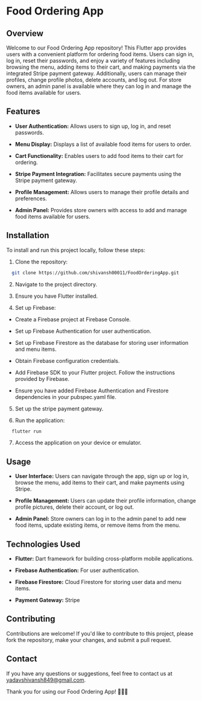 
# Food Ordering App
## Overview
Welcome to our Food Ordering App repository! This Flutter app provides users with a convenient platform for ordering food items. Users can sign in, log in, reset their passwords, and enjoy a variety of features including browsing the menu, adding items to their cart, and making payments via the integrated Stripe payment gateway. Additionally, users can manage their profiles, change profile photos, delete accounts, and log out. For store owners, an admin panel is available where they can log in and manage the food items available for users.

## Features
* **User Authentication:** Allows users to sign up, log in, and reset passwords.

* **Menu Display:** Displays a list of available food items for users to order.

* **Cart Functionality:** Enables users to add food items to their cart for ordering.

* **Stripe Payment Integration:** Facilitates secure payments using the Stripe payment gateway.

* **Profile Management:** Allows users to manage their profile details and preferences.

* **Admin Panel:** Provides store owners with access to add and manage food items available for users.

## Installation
To install and run this project locally, follow these steps:

1. Clone the repository:






```bash
  git clone https://github.com/shivansh00011/FoodOrderingApp.git

```

2. Navigate to the project directory.

3. Ensure you have Flutter installed.

4. Set up Firebase:
* Create a Firebase project at Firebase Console.

* Set up Firebase Authentication for user authentication.

* Set up Firebase Firestore as the database for storing user information and menu items.

* Obtain Firebase configuration credentials.

* Add Firebase SDK to your Flutter project. Follow the instructions provided by Firebase.

* Ensure you have added Firebase Authentication and Firestore dependencies in your pubspec.yaml file.

5. Set up the stripe payment gateway.

6. Run the application: 





```bash
  flutter run
```
7. Access the application on your device or emulator.

## Usage
* **User Interface:** Users can navigate through the app, sign up or log in, browse the menu, add items to their cart, and make payments using Stripe.

* **Profile Management:** Users can update their profile information, change profile pictures, delete their account, or log out.

* **Admin Panel:** Store owners can log in to the admin panel to add new food items, update existing items, or remove items from the menu.

## Technologies Used
* **Flutter:** Dart framework for building cross-platform mobile applications.

* **Firebase Authentication:** For user authentication.

* **Firebase Firestore:** Cloud Firestore for storing user data and menu items.

* **Payment Gateway:** Stripe

## Contributing
Contributions are welcome! If you'd like to contribute to this project, please fork the repository, make your changes, and submit a pull request.

## Contact
If you have any questions or suggestions, feel free to contact us at yadavshivansh849@gmail.com.

Thank you for using our Food Ordering App! 🍔🍕🥗
